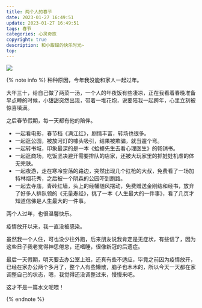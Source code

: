 ```yaml
---
title: 两个人的春节
date: 2023-01-27 16:49:51
update: 2023-01-27 16:49:51
tags: 春节
categories: 心灵奇旅
copyright: true
description: 和小甜甜的快乐时光~
top:
---
```


<img src="https://s2.loli.net/2023/01/27/IQBPHCJ4XREOgeF.png" >

{% note info %}
种种原因，今年我没能和家人一起过年。

大年三十，给自己做了两菜一汤，一个人的年夜饭有些凄凉，正在我看着春晚准备早点睡的时候，小甜甜突然出现，带着一堆花炮，说要陪我一起跨年，心里立刻被惊喜填满。

之后春节假期，每一天都有他的陪伴。

- 一起看电影，春节档《满江红》，剧情丰富，转场也很多。
- 一起逛公园，被放河灯的噱头吸引，结果被欺骗，就当遛个弯。
- 一起转书城，印象最深的是一本《蛤蟆先生去看心理医生》的畅销书。
- 一起逛商场，吃饭坚决避开需要排队的店家，还被大玩家里的抓娃娃机虐的体无完肤。
- 一起夜游，走在寒冷空荡的路边，突然出现几个扛枪的大叔，免费看了一场加特林烟花秀，之后被一个阴森的公园吓到跑路。
- 一起去寺庙，青砖红墙，头上的经幡随风摆动，免费赠送金刚结和经书，放弃了好多人排队领的《无量寿经》，挑了一本《人生最大的一件事》，看了几页才知道信佛是人生最大的一件事。

两个人过年，也很温馨快乐。

疫情放开以来，我一直没被感染。

虽然我一个人住，可也没少往外跑，后来朋友说我肯定是无症状，有些信了，因为这些日子我老觉得神思倦怠，还嗜睡，很像新冠的后遗症。

最后一天假期，明天要去办公室上班，还真有些不适应，毕竟之前因为疫情放开，已经在家办公两个多月了，整个人有些懒散，脑子也木木的，所以今天一天都在家调整自己的状态，嗯，我觉得还没调整过来，慢慢来吧。

这才不是一篇水文呢喂！

{% endnote %}